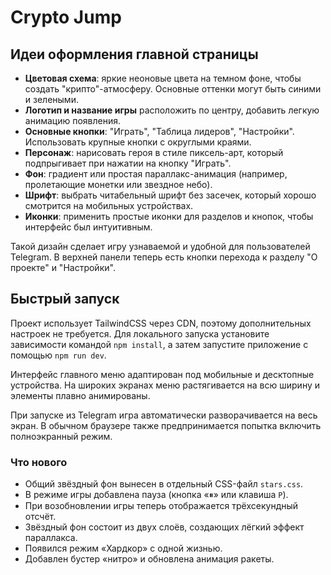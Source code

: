 # Crypto Jump

## Идеи оформления главной страницы

- **Цветовая схема**: яркие неоновые цвета на темном фоне, чтобы создать "крипто"-атмосферу. Основные оттенки могут быть синими и зелеными.
- **Логотип и название игры** расположить по центру, добавить легкую анимацию появления.
- **Основные кнопки**: "Играть", "Таблица лидеров", "Настройки". Использовать крупные кнопки с округлыми краями.
- **Персонаж**: нарисовать героя в стиле пиксель-арт, который подпрыгивает при нажатии на кнопку "Играть".
- **Фон**: градиент или простая параллакс-анимация (например, пролетающие монетки или звездное небо).
- **Шрифт**: выбрать читабельный шрифт без засечек, который хорошо смотрится на мобильных устройствах.
- **Иконки**: применить простые иконки для разделов и кнопок, чтобы интерфейс был интуитивным.

Такой дизайн сделает игру узнаваемой и удобной для пользователей Telegram. В верхней панели теперь есть кнопки перехода к разделу "О проекте" и "Настройки".

## Быстрый запуск

Проект использует TailwindCSS через CDN, поэтому дополнительных настроек не
требуется. Для локального запуска установите зависимости командой `npm install`,
а затем запустите приложение с помощью `npm run dev`.

Интерфейс главного меню адаптирован под мобильные и десктопные устройства. На широких экранах меню растягивается на всю ширину и элементы плавно анимированы.

При запуске из Telegram игра автоматически разворачивается на весь экран. В обычном браузере также предпринимается попытка включить полноэкранный режим.

### Что нового

- Общий звёздный фон вынесен в отдельный CSS-файл `stars.css`.
- В режиме игры добавлена пауза (кнопка «⏸» или клавиша `P`).
- При возобновлении игры теперь отображается трёхсекундный отсчёт.
- Звёздный фон состоит из двух слоёв, создающих лёгкий эффект параллакса.
- Появился режим «Хардкор» с одной жизнью.
- Добавлен бустер «нитро» и обновлена анимация ракеты.

